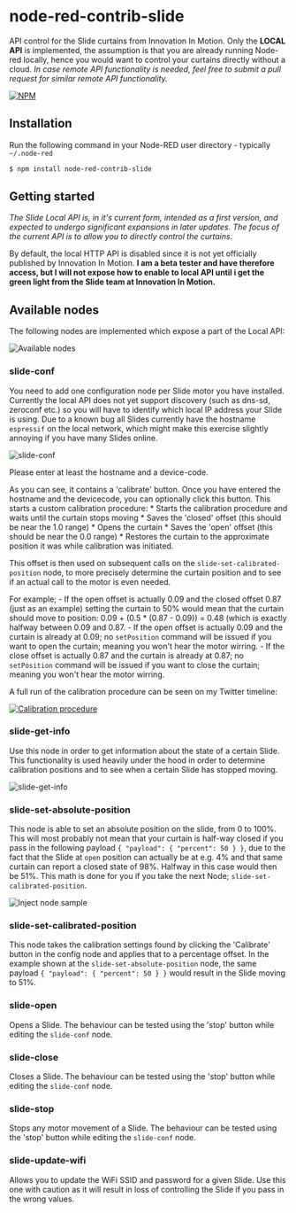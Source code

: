 
# node-red-contrib-slide

API control for the Slide curtains from Innovation In Motion. Only the **LOCAL API** is implemented, the assumption is that you are already running Node-red locally, hence you would want to control your curtains directly without a cloud.
_In case remote API functionality is needed, feel free to submit a pull request for similar remote API functionality._

[![NPM](https://nodei.co/npm/node-red-contrib-slide.png)](https://nodei.co/npm/node-red-contrib-slide/)

## Installation

Run the following command in your Node-RED user directory - typically `~/.node-red`

```bash
$ npm install node-red-contrib-slide
```

## Getting started

_The Slide Local API is, in it's current form, intended as a first version, and expected to undergo significant expansions in later updates. The focus of the current API is to allow you to directly control the curtains._

By default, the local HTTP API is disabled since it is not yet officially published by Innovation In Motion. **I am a beta tester and have therefore access, but I will not expose how to enable to local API until i get the green light from the Slide team at Innovation In Motion.**

## Available nodes

The following nodes are implemented which expose a part of the Local API:

![Available nodes](https://github.com/gvdhoven/node-red-contrib-slide/blob/main/assets/readme/img/available-nodes.png?raw=true)

### slide-conf

You need to add one configuration node per Slide motor you have installed. Currently the local API does not yet support discovery (such as dns-sd, zeroconf etc.) so you will have to identify which local IP address your Slide is using. Due to a known bug all Slides currently have the hostname `espressif` on the local network, which might make this exercise slightly annoying if you have many Slides online.

![slide-conf](https://github.com/gvdhoven/node-red-contrib-slide/blob/main/assets/readme/img/slide-conf.png?raw=true)

Please enter at least the hostname and a device-code.

As you can see, it contains a 'calibrate' button. Once you have entered the hostname and the devicecode, you can optionally click this button. This starts a custom calibration procedure:
	* Starts the calibration procedure and waits until the curtain stops moving
	* Saves the 'closed' offset (this should be near the 1.0 range)
	* Opens the curtain
	* Saves the 'open' offset (this should be near the 0.0 range)
	* Restores the curtain to the approximate position it was while calibration was initiated.

This offset is then used on subsequent calls on the `slide-set-calibrated-position` node, to more precisely determine the curtain position and to see if an actual call to the motor is even needed.

For example;
	- If the open offset is actually 0.09 and the closed offset 0.87 (just as an example) setting the curtain to 50% would mean that the curtain should move to position: 0.09 + (0.5 * (0.87 - 0.09)) = 0.48 (which is exactly halfway between 0.09 and 0.87.
	- If the open offset is actually 0.09 and the curtain is already at 0.09; no `setPosition` command will be issued if you want to open the curtain; meaning you won't hear the motor wirring.
	- If the close offset is actually 0.87 and the curtain is already at 0.87; no `setPosition` command will be issued if you want to close the curtain; meaning you won't hear the motor wirring.

A full run of the calibration procedure can be seen on my Twitter timeline:

[![Calibration procedure](https://github.com/gvdhoven/node-red-contrib-slide/blob/main/assets/readme/img/calibration-procedure.png?raw=true)](https://twitter.com/GillesvdHoven/status/1326129124583333888)

### slide-get-info

Use this node in order to get information about the state of a certain Slide. This functionality is used heavily under the hood in order to determine calibration positions and to see when a certain Slide has stopped moving.

![slide-get-info](https://github.com/gvdhoven/node-red-contrib-slide/blob/main/assets/readme/img/slide-get-info.png?raw=true)

### slide-set-absolute-position

This node is able to set an absolute position on the slide, from 0 to 100%. This will most probably not mean that your curtain is half-way closed if you pass in the following payload `{ "payload": { "percent": 50 } }`, due to the fact that the Slide at `open` position can actually be at e.g. 4% and that same curtain can report a closed state of 98%. Halfway in this case would then be 51%. This math is done for you if you take the next Node; `slide-set-calibrated-position`.
	
![Inject node sample](https://github.com/gvdhoven/node-red-contrib-slide/blob/main/assets/readme/img/inject-node.png?raw=true)

### slide-set-calibrated-position

This node takes the calibration settings found by clicking the 'Calibrate' button in the config node and applies that to a percentage offset. In the example shown at the `slide-set-absolute-position` node, the same payload `{ "payload": { "percent": 50 } }` would result in the Slide moving to 51%.

### slide-open

Opens a Slide. The behaviour can be tested using the 'stop' button while editing the `slide-conf` node.

### slide-close

Closes a Slide. The behaviour can be tested using the 'stop' button while editing the `slide-conf` node.

### slide-stop

Stops any motor movement of a Slide. The behaviour can be tested using the 'stop' button while editing the `slide-conf` node.

### slide-update-wifi

Allows you to update the WiFi SSID and password for a given Slide. Use this one with caution as it will result in loss of controlling the Slide if you pass in the wrong values.